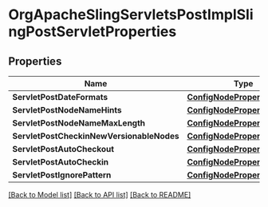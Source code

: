# OrgApacheSlingServletsPostImplSlingPostServletProperties

## Properties
Name | Type | Description | Notes
------------ | ------------- | ------------- | -------------
**ServletPostDateFormats** | [**ConfigNodePropertyArray**](configNodePropertyArray.md) |  | [optional] 
**ServletPostNodeNameHints** | [**ConfigNodePropertyArray**](configNodePropertyArray.md) |  | [optional] 
**ServletPostNodeNameMaxLength** | [**ConfigNodePropertyInteger**](configNodePropertyInteger.md) |  | [optional] 
**ServletPostCheckinNewVersionableNodes** | [**ConfigNodePropertyBoolean**](configNodePropertyBoolean.md) |  | [optional] 
**ServletPostAutoCheckout** | [**ConfigNodePropertyBoolean**](configNodePropertyBoolean.md) |  | [optional] 
**ServletPostAutoCheckin** | [**ConfigNodePropertyBoolean**](configNodePropertyBoolean.md) |  | [optional] 
**ServletPostIgnorePattern** | [**ConfigNodePropertyString**](configNodePropertyString.md) |  | [optional] 

[[Back to Model list]](../README.md#documentation-for-models) [[Back to API list]](../README.md#documentation-for-api-endpoints) [[Back to README]](../README.md)


